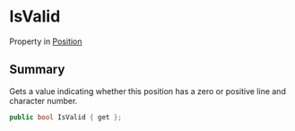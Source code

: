 # IsValid

Property in [Position](yarn.compiler.position.md)

## Summary

Gets a value indicating whether this position has a zero or positive line and character number.

```csharp
public bool IsValid { get };
```
